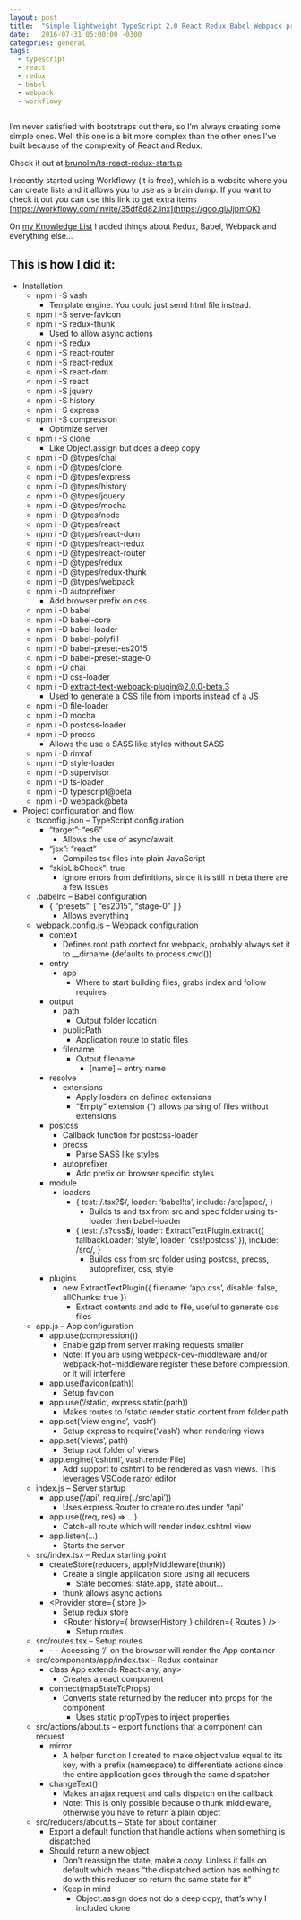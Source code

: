 ```yaml
---
layout: post
title:  "Simple lightweight TypeScript 2.0 React Redux Babel Webpack project"
date:   2016-07-31 05:00:00 -0300
categories: general
tags:
  - typescript
  - react
  - redux
  - babel
  - webpack
  - workflowy
---
```

I’m never satisfied with bootstraps out there, so I’m always creating some simple ones. Well this one is a bit more complex than the other ones I’ve built because of the complexity of React and Redux.

Check it out at [brunolm/ts-react-redux-startup](https://github.com/brunolm/ts-react-redux-startup)

I recently started using Workflowy (it is free), which is a website where you can create lists and it allows you to use as a brain dump. If you want to check it out you can use this link to get extra items [https://workflowy.com/invite/35df8d82.lnx](https://goo.gl/JjpmOK)

On [my Knowledge List](https://workflowy.com/s/5Ppxs0k72u) I added things about Redux, Babel, Webpack and everything else…

<!-- more -->

## This is how I did it:


- Installation
  - npm i -S vash
    - Template engine. You could just send html file instead.
  - npm i -S serve-favicon
  - npm i -S redux-thunk
    - Used to allow async actions
  - npm i -S redux
  - npm i -S react-router
  - npm i -S react-redux
  - npm i -S react-dom
  - npm i -S react
  - npm i -S jquery
  - npm i -S history
  - npm i -S express
  - npm i -S compression
    - Optimize server
  - npm i -S clone
    - Like Object.assign but does a deep copy
  - npm i -D @types/chai
  - npm i -D @types/clone
  - npm i -D @types/express
  - npm i -D @types/history
  - npm i -D @types/jquery
  - npm i -D @types/mocha
  - npm i -D @types/node
  - npm i -D @types/react
  - npm i -D @types/react-dom
  - npm i -D @types/react-redux
  - npm i -D @types/react-router
  - npm i -D @types/redux
  - npm i -D @types/redux-thunk
  - npm i -D @types/webpack
  - npm i -D autoprefixer
    - Add browser prefix on css
  - npm i -D babel
  - npm i -D babel-core
  - npm i -D babel-loader
  - npm i -D babel-polyfill
  - npm i -D babel-preset-es2015
  - npm i -D babel-preset-stage-0
  - npm i -D chai
  - npm i -D css-loader
  - npm i -D extract-text-webpack-plugin@2.0.0-beta.3
    - Used to generate a CSS file from imports instead of a JS
  - npm i -D file-loader
  - npm i -D mocha
  - npm i -D postcss-loader
  - npm i -D precss
    - Allows the use o SASS like styles without SASS
  - npm i -D rimraf
  - npm i -D style-loader
  - npm i -D supervisor
  - npm i -D ts-loader
  - npm i -D typescript@beta
  - npm i -D webpack@beta
- Project configuration and flow
  - tsconfig.json – TypeScript configuration
    - “target”: “es6”
      - Allows the use of async/await
    - “jsx”: “react”
      - Compiles tsx files into plain JavaScript
    - “skipLibCheck”: true
      - Ignore errors from definitions, since it is still in beta there are a few issues
  - .babelrc – Babel configuration
    - { “presets”: [ “es2015”, “stage-0” ] }
      - Allows everything
  - webpack.config.js – Webpack configuration
    - context
      - Defines root path context for webpack, probably always set it to __dirname (defaults to process.cwd())
    - entry
      - app
        - Where to start building files, grabs index and follow requires
    - output
      - path
        - Output folder location
      - publicPath
        - Application route to static files
      - filename
        - Output filename
          - [name] – entry name
    - resolve
      - extensions
        - Apply loaders on defined extensions
        - “Empty” extension (”) allows parsing of files without extensions
    - postcss
      - Callback function for postcss-loader
      - precss
        - Parse SASS like styles
      - autoprefixer
        - Add prefix on browser specific styles
    - module
      - loaders
        - { test: /\.tsx?$/, loader: ‘babel!ts’, include: /src|spec/, }
          - Builds ts and tsx from src and spec folder using ts-loader then babel-loader
        - { test: /\.s?css$/, loader: ExtractTextPlugin.extract({ fallbackLoader: ‘style’, loader: ‘css!postcss’ }), include: /src/, }
          - Builds css from src folder using postcss, precss, autoprefixer, css, style
    - plugins
      - new ExtractTextPlugin({ filename: ‘app.css’, disable: false, allChunks: true })
        - Extract contents and add to file, useful to generate css files
  - app.js – App configuration
    - app.use(compression())
      - Enable gzip from server making requests smaller
      - Note: If you are using webpack-dev-middleware and/or webpack-hot-middleware register these before compression, or it will interfere
    - app.use(favicon(path))
      - Setup favicon
    - app.use(‘/static’, express.static(path))
      - Makes routes to /static render static content from folder path
    - app.set(‘view engine’, ‘vash’)
      - Setup express to require(‘vash’) when rendering views
    - app.set(‘views’, path)
      - Setup root folder of views
    - app.engine(‘cshtml’, vash.renderFile)
      - Add support to cshtml to be rendered as vash views. This leverages VSCode razor editor
  - index.js – Server startup
    - app.use(‘/api’, require(‘./src/api’))
      - Uses express.Router to create routes under ‘/api’
    - app.use((req, res) => …)
      - Catch-all route which will render index.cshtml view
    - app.listen(…)
      - Starts the server
  - src/index.tsx – Redux starting point
    - createStore(reducers, applyMiddleware(thunk))
      - Create a single application store using all reducers
        - State becomes: state.app, state.about…
      - thunk allows async actions
    - <Provider store={ store }>
      - Setup redux store
      - <Router history={ browserHistory } children={ Routes } />
        - Setup routes
  - src/routes.tsx – Setup routes
    - <Router>
      - <Route path=”/” component={ App } />
        - Accessing ‘/’ on the browser will render the App container
  - src/components/app/index.tsx – Redux container
    - class App extends React<any, any>
      - Creates a react component
    - connect(mapStateToProps)
      - Converts state returned by the reducer into props for the component
        - Uses static propTypes to inject properties
  - src/actions/about.ts – export functions that a component can request
    - mirror
      - A helper function I created to make object value equal to its key, with a prefix (namespace) to differentiate actions since the entire application goes through the same dispatcher
    - changeText()
      - Makes an ajax request and calls dispatch on the callback
      - Note: This is only possible because o thunk middleware, otherwise you have to return a plain object
  - src/reducers/about.ts – State for about container
    - Export a default function that handle actions when something is dispatched
    - Should return a new object
      - Don’t reassign the state, make a copy. Unless it falls on default which means “the dispatched action has nothing to do with this reducer so return the same state for it”
      - Keep in mind
        - Object.assign does not do a deep copy, that’s why I included clone
